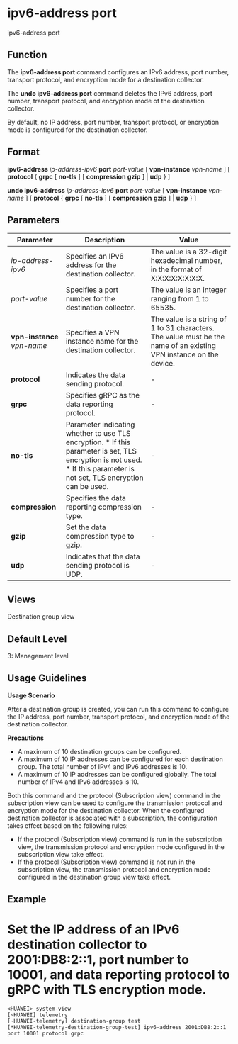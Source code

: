 ipv6-address port
=================

ipv6-address port

Function
--------



The **ipv6-address port** command configures an IPv6 address, port number, transport protocol, and encryption mode for a destination collector.

The **undo ipv6-address port** command deletes the IPv6 address, port number, transport protocol, and encryption mode of the destination collector.



By default, no IP address, port number, transport protocol, or encryption mode is configured for the destination collector.


Format
------

**ipv6-address** *ip-address-ipv6* **port** *port-value* [ **vpn-instance** *vpn-name* ] [ **protocol** { **grpc** [ **no-tls** ] [ **compression** **gzip** ] | **udp** } ]

**undo ipv6-address** *ip-address-ipv6* **port** *port-value* [ **vpn-instance** *vpn-name* ] [ **protocol** { **grpc** [ **no-tls** ] [ **compression** **gzip** ] | **udp** } ]


Parameters
----------

| Parameter | Description | Value |
| --- | --- | --- |
| *ip-address-ipv6* | Specifies an IPv6 address for the destination collector. | The value is a 32-digit hexadecimal number, in the format of X:X:X:X:X:X:X:X. |
| *port-value* | Specifies a port number for the destination collector. | The value is an integer ranging from 1 to 65535. |
| **vpn-instance** *vpn-name* | Specifies a VPN instance name for the destination collector. | The value is a string of 1 to 31 characters. The value must be the name of an existing VPN instance on the device. |
| **protocol** | Indicates the data sending protocol. | - |
| **grpc** | Specifies gRPC as the data reporting protocol. | - |
| **no-tls** | Parameter indicating whether to use TLS encryption.   * If this parameter is set, TLS encryption is not used. * If this parameter is not set, TLS encryption can be used. | - |
| **compression** | Specifies the data reporting compression type. | - |
| **gzip** | Set the data compression type to gzip. | - |
| **udp** | Indicates that the data sending protocol is UDP. | - |



Views
-----

Destination group view


Default Level
-------------

3: Management level


Usage Guidelines
----------------

**Usage Scenario**

After a destination group is created, you can run this command to configure the IP address, port number, transport protocol, and encryption mode of the destination collector.

**Precautions**

* A maximum of 10 destination groups can be configured.
* A maximum of 10 IP addresses can be configured for each destination group. The total number of IPv4 and IPv6 addresses is 10.
* A maximum of 10 IP addresses can be configured globally. The total number of IPv4 and IPv6 addresses is 10.

Both this command and the protocol (Subscription view) command in the subscription view can be used to configure the transmission protocol and encryption mode for the destination collector. When the configured destination collector is associated with a subscription, the configuration takes effect based on the following rules:

* If the protocol (Subscription view) command is run in the subscription view, the transmission protocol and encryption mode configured in the subscription view take effect.
* If the protocol (Subscription view) command is not run in the subscription view, the transmission protocol and encryption mode configured in the destination group view take effect.

Example
-------

# Set the IP address of an IPv6 destination collector to 2001:DB8:2::1, port number to 10001, and data reporting protocol to gRPC with TLS encryption mode.
```
<HUAWEI> system-view
[~HUAWEI] telemetry
[~HUAWEI-telemetry] destination-group test
[*HUAWEI-telemetry-destination-group-test] ipv6-address 2001:DB8:2::1 port 10001 protocol grpc

```